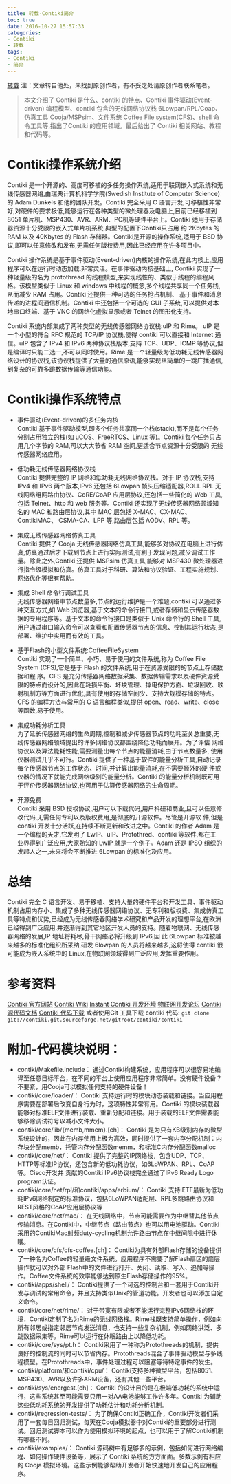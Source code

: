 ```yaml
---
title: 转载-Contiki简介
toc: true
date: 2016-10-27 15:57:33
categories:
- Contiki
- 转载
tags:
- Contiki
- 简介
---
```


[转载](https://segmentfault.com/a/1190000003850974)
注：文章转自他处，未找到原创作者，有不妥之处请原创作者联系笔者。

>本文介绍了 Contiki 是什么、contiki 的特点、Contiki 事件驱动(Event-driven) 编程模型、contiki 包含的无线网络协议栈 6Lowpan/RPL/Coap、仿真工具 Cooja/MSPsim、文件系统 Coffee File system(CFS)、shell 命令工具等,指出了Contiki 的应用领域。最后给出了 Contiki 相关网站、教程和代码等。

<!--more-->
# Contiki操作系统介绍
Contiki 是一个开源的、高度可移植的多任务操作系统,适用于联网嵌入式系统和无线传感器网络,由瑞典计算机科学学院(Swedish Institute of Computer Science)的 Adam Dunkels 和他的团队开发。Contiki 完全采用 C 语言开发,可移植性非常好,对硬件的要求极低,能够运行在各种类型的微处理器及电脑上,目前已经移植到 8051 单片机、MSP430、AVR、ARM、PC机等硬件平台上。Contiki 适用于存储器资源十分受限的嵌入式单片机系统,典型的配置下Contiki只占用 约 2Kbytes 的 RAM 以及 40Kbytes 的 Flash 存储器。Contiki是开源的操作系统,适用于 BSD 协议,即可以任意修改和发布,无需任何版权费用,因此已经应用在许多项目中。

Contiki 操作系统是基于事件驱动(Event-driven)内核的操作系统,在此内核上,应用程序可以在运行时动态加载,非常灵活。在事件驱动内核基础上, Contiki 实现了一种轻量级的名为 protothread 的线程模型,来实现线性的、类似于线程的编程风格。该模型类似于 Linux 和 windows 中线程的概念,多个线程共享同一个任务栈,从而减少 RAM 占用。Contiki 还提供一种可选的任务抢占机制、 基于事件和消息传递的进程间通信机制。Contiki 中还包括一个可选的 GUI 子系统,可以提供对本地串口终端、基于 VNC 的网络化虚拟显示或者 Telnet 的图形化支持。

Contiki 系统内部集成了两种类型的无线传感器网络协议栈:uIP 和 Rime。 uIP 是一个小型的符合 RFC 规范的 TCP/IP 协议栈,使得 contiki 可以直接和 Internet 通信。uIP 包含了 IPv4 和 IPv6 两种协议栈版本,支持 TCP、UDP、ICMP 等协议,但是编译时只能二选一,不可以同时使用。Rime 是一个轻量级为低功耗无线传感器网络设计的协议栈,该协议栈提供了大量的通信原语,能够实现从简单的一跳广播通信,到复杂的可靠多跳数据传输等通信功能。

# Contiki操作系统特点
* 事件驱动(Event-driven)的多任务内核  
    Contiki 基于事件驱动模型,即多个任务共享同一个栈(stack),而不是每个任务分别占用独立的栈(如 uCOS、FreeRTOS、Linux 等)。Contiki 每个任务只占用几个字节的 RAM,可以大大节省 RAM 空间,更适合节点资源十分受限的 无线传感器网络应用。

* 低功耗无线传感器网络协议栈  
    Contiki 提供完整的 IP 网络和低功耗无线网络协议栈。对于 IP 协议栈,支持 IPv4 和 IPv6 两个版本,IPv6 还包括 6Lowpan 帧头压缩适配器,ROLL RPL 无线网络组网路由协议、CoRE/CoAP 应用层协议,还包括一些简化的 Web 工具, 包括 Telnet、http 和 web 服务等。Contiki 还实现了无线传感器网络领域知名的 MAC 和路由层协议,其中 MAC 层包括 X-MAC、CX-MAC、ContikiMAC、 CSMA-CA、LPP 等,路由层包括 AODV、RPL 等。

* 集成无线传感器网络仿真工具  
    Contiki 提供了 Cooja 无线传感器网络仿真工具,能够多对协议在电脑上进行仿真,仿真通过后才下载到节点上进行实际测试,有利于发现问题,减少调试工作量。除此之外,Contiki 还提供 MSPsim 仿真工具,能够对 MSP430 微处理器进行指令级模拟和仿真。仿真工具对于科研、算法和协议验证、工程实施规划、 网络优化等很有帮助。

* 集成 Shell 命令行调试工具  
    无线传感器网络中节点数量多,节点的运行维护是一个难题,contiki 可以通过多种交互方式,如 Web 浏览器,基于文本的命令行接口,或者存储和显示传感器数据的专用程序等。基于文本的命令行接口是类似于 Unix 命令行的 Shell 工具,用户通过串口输入命令可以查看和配置传感器节点的信息、控制其运行状态,是部署、维护中实用而有效的工具。

* 基于Flash的小型文件系统:CoffeeFileSystem  
    Contiki 实现了一个简单、小巧、易于使用的文件系统,称为 Coffee File System (CFS),它是基于 Flash 的文件系统,用于在资源受限的的节点上存储数据和程 序。CFS 是充分传感器网络数据采集、数据传输需求以及硬件资源受限的特点而设计的,因此在耗损平衡、坏块管理、掉电保护方面、垃圾回收、映射机制方等方面进行优化,具有使用的存储空间少、支持大规模存储的特点。CFS 的编程方法与常用的 C 语言编程类似,提供 open、read、write、close 等函数,易于使用。

* 集成功耗分析工具  
    为了延长传感器网络的生命周期,控制和减少传感器节点的功耗至关总重要,无线传感器网络领域提出的许多网络协议都围绕降低功耗而展开。为了评估 网络协议以及算法能耗性能,需要测量出每个节点的能量消耗,由于节点数量多, 使用仪器测试几乎不可行。Contiki 提供了一种基于软件的能量分析工具,自动记录每个传感器节点的工作状态、时间,并计算出能量消耗,在不需要额外的硬 件或仪器的情况下就能完成网络级别的能量分析。Contiki 的能量分析机制既可用于评价传感器网络协议,也可用于估算传感器网络的生命周期。

* 开源免费  
    Contiki 采用 BSD 授权协议,用户可以下载代码,用户科研和商业,且可以任意修改代码,无需任何专利以及版权费用,是彻底的开源软件。尽管是开源软 件,但是 contiki 开发十分活跃,在持续不断更新和改进之中。Contiki 的作者 Adam 是一个编程的天才,它发明了 LwIP、uIP、Protothred、contiki 等软件,都在工 业界得到广泛应用,大家熟知的 LwIP 就是一个例子。Adam 还是 IPSO 组织的发起人之一,未来将会不断推进 6Lowpan 的标准化及应用。

# 总结
Contiki 完全 C 语言开发、易于移植、支持大量的硬件平台和开发工具、事件驱动机制占用内存小、集成了多种无线传感器网络协议、无专利和版权费、集成仿真工具等特点和优势,已经成为无线传感器网络学术研究和产品开发的理想平台,在欧洲已经得到广泛应用,并逐渐得到其它地区开发人员的支持。随着物联网、无线传感器网络的发展,IP 地址将耗尽,骨干网络必将升级到 IPv6,因 此 6Lowpan 标准被越来越多的标准化组织所采纳,研发 6lowpan 的人员将越来越多,这将使得 contiki 很可能成为嵌入系统中的 Linux,在物联网领域得到广泛应用,发挥重要作用。

# 参考资料

[Contiki 官方网站](http://www.contiki-os.org/)
[Contiki Wiki](http://www.sics.se/contiki/wiki)
[Instant Contiki 开发环境](https://segmentfault.com/a/1190000003850974)
[物联网开发论坛](http://www.iotdev.net/)
[Contiki 源代码文档](http://dak664.github.io/contiki-doxygen/)
[Contiki 代码下载](http://sourceforge.net/projects/contiki/files/Contiki/)
或者使用Git 工具下载 contiki 代码:
`git clone git://contiki.git.sourceforge.net/gitroot/contiki/contiki`


# 附加-代码模块说明：

* contiki/Makefile.include：
    通过Contiki构建系统，应用程序可以很容易地编译至任意目标平台，在不同的平台上使用应用程序非常简单。没有硬件设备？不要紧，用Cooja可以模拟任何支持的硬件设备！
* contiki/core/loader/：
    Contiki 支持运行时的模块动态装载和链接。当应用程序需要在部署后改变自身行为时，这项特性非常有用。Contiki 的模块装载器能够对标准ELF文件进行装载、重新分配和链接。用于装载的ELF文件需要能够移除调试符号以减小文件大小。
* contiki/core/lib/{memb,mmem}.[ch]：
    Contiki 是为只有KB级别内存的微型系统设计的，因此在内存使用上极为高效，同时提供了一套内存分配机制：内存块分配memb，托管内存分配函数memm，和标准C内存分配函数malloc
* contiki/core/net/：
    Contiki 提供了完整的IP网络栈，包含UDP、TCP、HTTP等标准IP协议，还包含新的低功耗协议，如6LoWPAN、RPL、CoAP等。Cisco开发并 贡献的Contiki IPv6协议栈完全通过了IPv6 Ready Logo program认证。
* contiki/core/net/rpl/和contiki/apps/erbium/：
    Contiki 支持IETF最新为低功耗IPv6网络制定的标准协议，包括6LoWPAN适配层、RPL多跳路由协议和REST风格的CoAP应用层协议等
* contiki/core/net/mac/：
    在无线网络中，节点可能需要作为中继替其他节点传输消息。在Contiki中，中继节点（路由节点）也可以用电池驱动。Contiki采用的ContikiMac射频duty-cycling机制允许路由节点在中继间隙中进行休眠。
* contiki/core/cfs/cfs-coffee.[ch]：
    Contiki为具有外部Flash存储的设备提供了一种名为Coffee的轻量级文件系统。应用程序不需要了解Flash扇区的底层操作就可以对外部 Flash中的文件进行打开、关闭、读取、写入、追加等操作。Coffee文件系统的效率能够达到原生Flash存储操作的95%。
* contiki/apps/shell/：
    Contiki提供了一个可选的控制台和一套用于Contiki开发与调试的常用命令，并且支持类似Unix的管道功能。开发者也可以添加自定义命令。
* contiki/core/net/rime/：
    对于带宽有限或者不能运行完整IPv6网络栈的环境，Contiki定制了名为Rime的无线网络栈。Rime栈既支持简单操作，例如向所有邻居或指定邻居节点发送消息，也支持一些复杂机制，例如网络洪泛、多跳数据采集等。Rime可以运行在休眠路由上以降低功耗。
* contiki/core/sys/pt.h：
    Contiki采用了一种称为Protothreads的机制，提供良好的控制流的同时可以节省内存。Protothreads混合了事件驱动模型与多线程模型。在Protothreads中，事件处理过程可以阻塞等待特定事件的发生。
* contiki/platform/和contiki/cpu/：
    Contiki支持多种微型平台，包括8051、MSP430、AVR以及许多ARM设备，还有其他一些平台。
* contiki/sys/energest.[ch]：
    Contiki 的设计目的是在极端低功耗的系统中运行，这些系统甚至可能需要只用一对AA电池能够工作许多年。Contiki 为辅助这些低功耗系统的开发提供了功耗估计和功耗分析机制。
* contiki/regression-tests/：
    为了确保Contiki正确工作，Contiki开发者们采用了一套每日回归测试，每天在Cooja模拟器中对Contiki的重要部分进行测试。回归测试脚本可以作为使用模拟环境的起点，也可以用于了解Contiki机制有哪些不同。
* contiki/examples/：
    Contiki 源码树中有足够多的示例，包括如何进行网络编程、如何操作硬件设备等，展示了 Contiki 系统的方方面面。多数示例有相应的 Cooja 模拟环境。这些示例能够帮助开发者开始快速地开发自己的应用程序。

